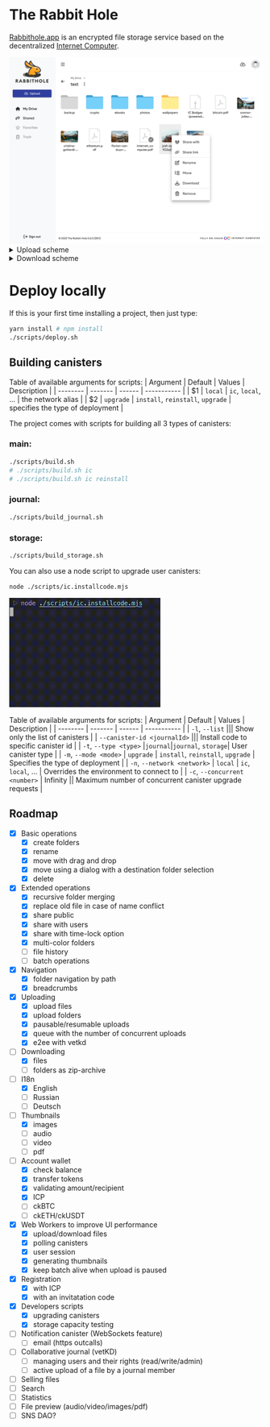 # The Rabbit Hole

[Rabbithole.app](https://rabbithole.app) is an encrypted file storage service based on the decentralized [Internet Computer](https://internetcomputer.org/).

<img src="images/screen.png" alt="The Rabbit Hole" width="800" />

<details>
<summary>Upload scheme</summary>
<img src="images/upload-scheme.png" alt="Upload scheme" width="800" />
</details>
<details>
<summary>Download scheme</summary>
<img src="images/download-scheme.png" alt="Download scheme" width="800" />
</details>


# Deploy locally

If this is your first time installing a project, then just type:
```sh
yarn install # npm install
./scripts/deploy.sh
```

## Building canisters

Table of available arguments for scripts:
| Argument | Default | Values | Description |
| -------- | ------- | ------ | ----------- |
| $1 | `local` | `ic`, `local`, ... | the network alias |
| $2 | `upgrade` | `install`, `reinstall`, `upgrade` | specifies the type of deployment |


The project comes with scripts for building all 3 types of canisters:
### main:
```sh
./scripts/build.sh
# ./scripts/build.sh ic
# ./scripts/build.sh ic reinstall
```

### journal:
```sh
./scripts/build_journal.sh
```

### storage:
```sh
./scripts/build_storage.sh
```

You can also use a node script to upgrade user canisters:
```sh
node ./scripts/ic.installcode.mjs
```

<img src="images/installcode.gif" alt="node ./scripts/ic.installcode.mjs" width="300" />

Table of available arguments for scripts:
| Argument | Default | Values | Description |
| -------- | ------- | ------ | ----------- |
| `-l`, `--list` ||| Show only the list of canisters |
| `--canister-id <journalId>` ||| Install code to specific canister id |
| `-t`, `--type <type>` |`journal`|`journal`, `storage`| User canister type |
| `-m`, `--mode <mode>` | `upgrade` | `install`, `reinstall`, `upgrade` | Specifies the type of deployment |
| `-n`, `--network <network>` | `local` | `ic`, `local`, ... | Overrides the environment to connect to |
| `-c`, `--concurrent <number>` | Infinity || Maximum number of concurrent canister upgrade requests |

## Roadmap
- [x] Basic operations
  - [x] create folders
  - [x] rename
  - [x] move with drag and drop
  - [x] move using a dialog with a destination folder selection
  - [x] delete
- [x] Extended operations
  - [x] recursive folder merging
  - [x] replace old file in case of name conflict
  - [x] share public
  - [x] share with users
  - [x] share with time-lock option
  - [x] multi-color folders
  - [ ] file history
  - [ ] batch operations
- [x] Navigation
  - [x] folder navigation by path
  - [x] breadcrumbs
- [x] Uploading
  - [x] upload files
  - [x] upload folders
  - [x] pausable/resumable uploads
  - [x] queue with the number of concurrent uploads
  - [x] e2ee with vetkd
- [ ] Downloading
  - [x] files
  - [ ] folders as zip-archive
- [ ] I18n 
  - [x] English
  - [ ] Russian
  - [ ] Deutsch
- [ ] Thumbnails
  - [x] images
  - [ ] audio
  - [ ] video
  - [ ] pdf
- [ ] Account wallet
  - [x] check balance
  - [x] transfer tokens
  - [x] validating amount/recipient
  - [x] ICP
  - [ ] ckBTC
  - [ ] ckETH/ckUSDT
- [x] Web Workers to improve UI performance
  - [x] upload/download files
  - [x] polling canisters
  - [x] user session
  - [x] generating thumbnails
  - [x] keep batch alive when upload is paused
- [x] Registration
  - [x] with ICP
  - [x] with an invitatation code
- [x] Developers scripts
  - [x] upgrading canisters
  - [x] storage capacity testing
- [ ] Notification canister (WebSockets feature)
  - [ ] email (https outcalls)
- [ ] Collaborative journal (vetKD)
  - [ ] managing users and their rights (read/write/admin)
  - [ ] active upload of a file by a journal member
- [ ] Selling files
- [ ] Search
- [ ] Statistics
- [ ] File preview (audio/video/images/pdf)
- [ ] SNS DAO?
